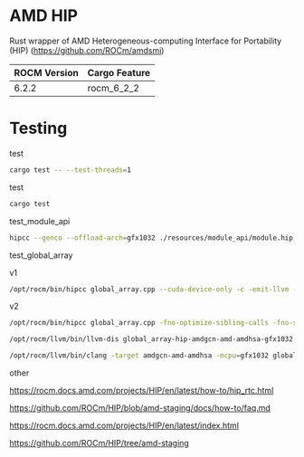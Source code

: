 # AMD HIP

Rust wrapper of AMD Heterogeneous-computing Interface for Portability (HIP) (https://github.com/ROCm/amdsmi)

| ROCM Version | Cargo Feature |          
|:-------------|:--------------|
| 6.2.2        | rocm_6_2_2    |

# Testing

test
```bash
cargo test -- --test-threads=1
```

test
```bash
cargo test
```

test_module_api
```bash
hipcc --genco --offload-arch=gfx1032 ./resources/module_api/module.hip -o module_gfx1032.co
```

test_global_array

v1
```bash
/opt/rocm/bin/hipcc global_array.cpp --cuda-device-only -c -emit-llvm --offload-arch=gfx1032
```

v2
```bash
/opt/rocm/bin/hipcc global_array.cpp -fno-optimize-sibling-calls -fno-strict-aliasing --cuda-device-only -c -emit-llvm --offload-arch=gfx1032
```

```bash
/opt/rocm/llvm/bin/llvm-dis global_array-hip-amdgcn-amd-amdhsa-gfx1032.bc -o global_array-hip-amdgcn-amd-amdhsa_gfx1032.ll
```

```bash
/opt/rocm/llvm/bin/clang -target amdgcn-amd-amdhsa -mcpu=gfx1032 global_array-hip-amdgcn-amd-amdhsa_gfx1032.ll -o global_array-hip-amdgcn-amd-amdhsa_gfx1032.o
```


other

https://rocm.docs.amd.com/projects/HIP/en/latest/how-to/hip_rtc.html

https://github.com/ROCm/HIP/blob/amd-staging/docs/how-to/faq.md

https://rocm.docs.amd.com/projects/HIP/en/latest/index.html

https://github.com/ROCm/HIP/tree/amd-staging
